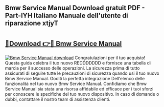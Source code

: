 ## Bmw Service Manual Download gratuit PDF - Part-IYH Italiano Manuale dell'utente di riparazione xtjyT

# <h2><a href="http://dfbezl.blite.top/?on=Bmw+Service+Manual">🔗Download 👉🔴 Bmw Service Manual</a></h2>

[![Bmw Service Manual download](https://i.imgur.com/lujVjoI.png)](http://dfbezl.blite.top/?on=Bmw+Service+Manual)
Congratulazioni per il tuo acquisto! Questa guida celebra il tuo nuovo REDDDDDDD e fornisce una tabella di marcia per il successo delle operazioni. La sicurezza prima di tutto assicurati di seguire tutte le precauzioni di sicurezza quando usi il tuo nuovo Bmw Service Manual. Goditi la perfetta integrazione Dell'elenco delle funzionalità nel tuo nuovo Bmw Service Manual. Confidiamo che Bmw Service Manual sia stata una risorsa affidabile ed efficace per i tuoi sforzi per conoscere le specifiche del tuo nuovo dispositivo. In caso di domande o dubbi, contattare il nostro team di assistenza clienti.
